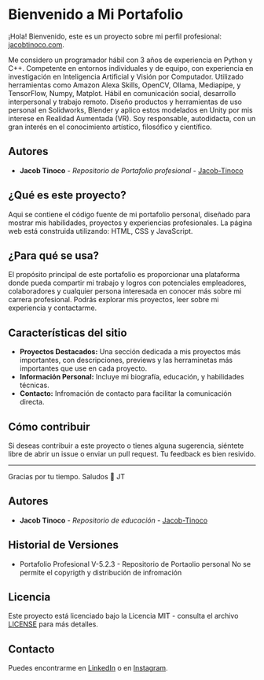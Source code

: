 # Bienvenido a Mi Portafolio

¡Hola! Bienvenido, este es un proyecto sobre mi perfil profesional: [jacobtinoco.com](http://jacobtinoco.com).

Me considero un programador hábil con 3 años de experiencia en Python y C++. Competente en entornos individuales y de equipo, con experiencia en investigación en Inteligencia Artificial y Visión por Computador. Utilizado herramientas como Amazon Alexa Skills, OpenCV, Ollama, Mediapipe, y TensorFlow, Numpy, Matplot. Hábil en comunicación social, desarrollo interpersonal y trabajo remoto. Diseño productos y herramientas de uso personal en Solidworks, Blender y aplico estos modelados en Unity por mis interese en Realidad Aumentada (VR). Soy responsable, autodidacta, con un gran interés en el conocimiento artístico, filosófico y científico.


## Autores

- **Jacob Tinoco** - *Repositorio de Portafolio profesional* - [Jacob-Tinoco](https://github.com/Jacob-Tinoco)

## ¿Qué es este proyecto?

Aqui se contiene el código fuente de mi portafolio personal, diseñado para mostrar mis habilidades, proyectos y experiencias profesionales. La página web está construida utilizando: HTML, CSS y JavaScript.

## ¿Para qué se usa?

El propósito principal de este portafolio es proporcionar una plataforma donde pueda compartir mi trabajo y logros con potenciales empleadores, colaboradores y cualquier persona interesada en conocer más sobre mi carrera profesional. Podrás explorar mis proyectos, leer sobre mi experiencia y contactarme.

## Características del sitio

- **Proyectos Destacados:** Una sección dedicada a mis proyectos más importantes, con descripciones, previews y las herraminetas más importantes que use en cada proyecto.
- **Información Personal:** Incluye mi biografía, educación, y habilidades técnicas.
- **Contacto:** Infromación de contacto para facilitar la comunicación directa.

## Cómo contribuir

Si deseas contribuir a este proyecto o tienes alguna sugerencia, siéntete libre de abrir un issue o enviar un pull request. Tu feedback es bien resivido.

---

Gracias por tu tiempo.
Saludos 👋
JT
## Autores

- **Jacob Tinoco** - *Repositorio de educación* - [Jacob-Tinoco](https://github.com/Jacob-Tinoco)

## Historial de Versiones
- Portafolio Profesional V-5.2.3 - Repositorio de Portaolio personal
  No se permite el copyrigth y distribución de infromación

## Licencia
Este proyecto está licenciado bajo la Licencia MIT - consulta el archivo [LICENSE](LICENSE) para más detalles.

## Contacto
Puedes encontrarme en [LinkedIn](https://www.linkedin.com/in/jacob-t-329675258/) o en [Instagram](https://www.instagram.com/jknc.0/).
